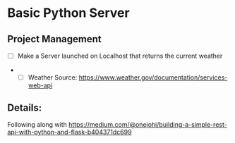 # Basic Python Server

## Project Management
- [ ] Make a Server launched on Localhost that returns the current weather
- - [ ] Weather Source: https://www.weather.gov/documentation/services-web-api

## Details:
Following along with https://medium.com/@onejohi/building-a-simple-rest-api-with-python-and-flask-b404371dc699

